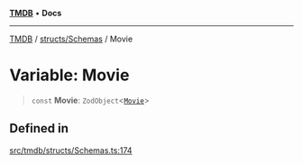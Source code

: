[**TMDB**](../../../README.md) • **Docs**

***

[TMDB](../../../README.md) / [structs/Schemas](../README.md) / Movie

# Variable: Movie

> `const` **Movie**: `ZodObject`\<[`Movie`](../type-aliases/Movie.md)\>

## Defined in

[src/tmdb/structs/Schemas.ts:174](https://github.com/Norviah/media-hub/blob/d809718af017974e095f312fcfa8bfdf58d3e3e5/src/tmdb/structs/Schemas.ts#L174)
